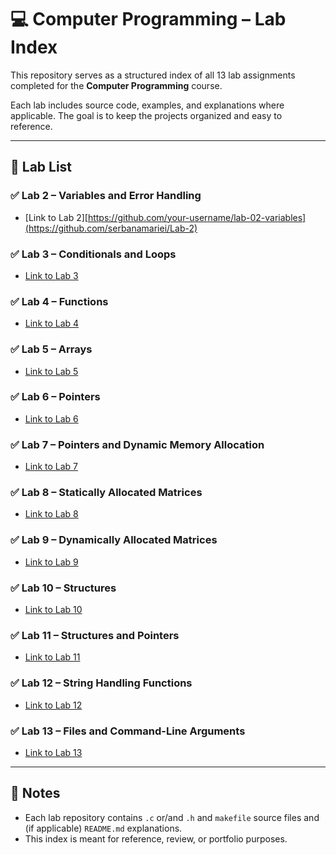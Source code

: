 # 💻 Computer Programming – Lab Index

This repository serves as a structured index of all 13 lab assignments completed for the **Computer Programming** course.

Each lab includes source code, examples, and explanations where applicable. The goal is to keep the projects organized and easy to reference.

---

## 📑 Lab List

### ✅ Lab 2 – Variables and Error Handling
- [Link to Lab 2][https://github.com/your-username/lab-02-variables](https://github.com/serbanamariei/Lab-2)

### ✅ Lab 3 – Conditionals and Loops
- [Link to Lab 3]([https://github.com/your-username/lab-03-conditionals](https://github.com/serbanamariei/Lab-3))

### ✅ Lab 4 – Functions
- [Link to Lab 4]([https://github.com/your-username/lab-04-loops](https://github.com/serbanamariei/Lab-4))

### ✅ Lab 5 – Arrays
- [Link to Lab 5]([https://github.com/your-username/lab-05-functions](https://github.com/serbanamariei/Lab-5))

### ✅ Lab 6 – Pointers
- [Link to Lab 6]([https://github.com/your-username/lab-06-arrays](https://github.com/serbanamariei/Lab-6))

### ✅ Lab 7 – Pointers and Dynamic Memory Allocation
- [Link to Lab 7]([https://github.com/your-username/lab-07-strings](https://github.com/serbanamariei/Lab-7))

### ✅ Lab 8 – Statically Allocated Matrices
- [Link to Lab 8]([https://github.com/your-username/lab-08-pointers](https://github.com/serbanamariei/Lab-8))

### ✅ Lab 9 – Dynamically Allocated Matrices
- [Link to Lab 9]([https://github.com/your-username/lab-09-dynamic-memory](https://github.com/serbanamariei/Lab-9))

### ✅ Lab 10 – Structures
- [Link to Lab 10]([https://github.com/your-username/lab-10-structs](https://github.com/serbanamariei/Lab-10))

### ✅ Lab 11 – Structures and Pointers
- [Link to Lab 11]([https://github.com/your-username/lab-11-files](https://github.com/serbanamariei/Lab-11))

### ✅ Lab 12 – String Handling Functions
- [Link to Lab 12]([https://github.com/your-username/lab-12-debug](https://github.com/serbanamariei/Lab-12))

### ✅ Lab 13 – Files and Command-Line Arguments
- [Link to Lab 13]([https://github.com/your-username/lab-13-project](https://github.com/serbanamariei/Lab-13))

---

## 📌 Notes

- Each lab repository contains `.c` or/and `.h` and `makefile` source files and (if applicable) `README.md` explanations.
- This index is meant for reference, review, or portfolio purposes.
